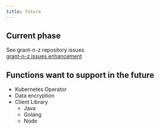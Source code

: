 ```yaml
---
title: future
---
```


## Current phase

See grant-n-z repository issues.  
[grant-n-z issues enhancement](https://github.com/tomoyane/grant-n-z/issues?q=is%3Aissue+is%3Aopen+label%3Aenhancement)

## Functions want to support in the future
* Kubernetes Operator
* Data encryption
* Client Library
  * Java
  * Golang
  * Node
